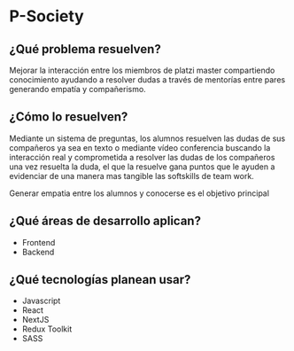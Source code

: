 # P-Society

## ¿Qué problema resuelven?
Mejorar la interacción entre los miembros de platzi master compartiendo conocimiento ayudando a resolver dudas a través de mentorías entre pares generando empatía y compañerismo.

## ¿Cómo lo resuelven?
Mediante un sistema de preguntas, los alumnos resuelven las dudas de sus compañeros ya sea en texto o mediante vídeo conferencia buscando la interacción real y comprometida a resolver las dudas de los compañeros una vez resuelta la duda, el que la resuelve gana puntos que le ayuden a evidenciar de una manera mas tangible las softskills de team work.

Generar empatia entre los alumnos y conocerse es el objetivo principal

## ¿Qué áreas de desarrollo aplican? 
- Frontend
- Backend

## ¿Qué tecnologías planean usar?
- Javascript
- React
- NextJS
- Redux Toolkit
- SASS